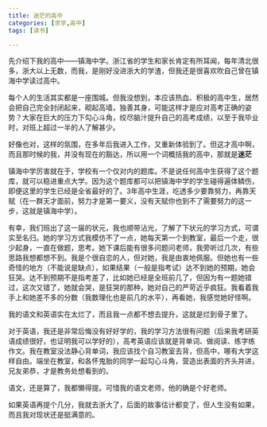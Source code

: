 ```yaml
---
title: 迷茫的高中
categories: [求学,高中]
tags: [读书]

---
```


先介绍下我的高中——镇海中学。浙江省的学生和家长肯定有所耳闻，每年清北很多，浙大以上无数，而我，是刚好没进浙大的学渣，但我还是很喜欢吹自己曾在镇海中学读过高中。

每个人的生活其实都是一座围城。但我没想到，本应该热血、积极的高中生，居然会把自己完全封闭起来，砌起高墙，独善其身，可能这样才是应对高考正确的姿势？大家在巨大的压力下勾心斗角，绞尽脑汁提升自己的高考成绩，以至于我毕业时，对班上超过一半的人了解甚少。

好像也对，这样的氛围，在多年后我进入工作，又重新体验到了。但这才高中啊，而且那时候的我，并没有现在的豁达，所以用一个词概括我的高中，那就是**迷茫**

镇海中学厉害就在于，学校有一个仅对内的题库。不是说任何高中生获得了这个题库，就可以稳进重点大学。因为这个题库都可以把镇海中学的学生碰得遍体鳞伤，即便这里的学生已经是全省最好的了。3年高中生涯，吃透多少要靠努力，再靠天赋（在一群天才面前，努力才是第一要义，没有天赋你也到不了需要努力的这一步，这就是镇海中学）。

有幸，我们班出了这一届的状元，我也顺带沾光，了解了下状元的学习方式，可谓实至名归。她的学习方式我模仿不了一点，她每天第一个到教室，最后一个走，很少起身，一直在做题，思考。她下课后能有很多问题问老师，我旁听过几次，有些思路我想都想不到。我是个很自恋的人，但对她，我是由衷地佩服。但她也有一些奇怪的地方（不能说是缺点），如果结果（一般是指考试）达不到她的预期，她会狂哭。达不到预期不是指考差了，比如她已经是全班前几了，但因为有一题她错过，这次又错了，她就会哭，是狂哭的那种，她对自己的严苛近乎疯狂。我看着我手上和她差不多的分数（我数理化也是前几的水平），再看她，我感觉她好怪啊。

我的语文和英语实在太烂了，而且我一点都不想去提升，这就是烂到骨子里了。

对于英语，我还是非常后悔没有好好学的，我的学习方法很有问题（后来我考研英语成绩很好，也证明我可以学好的），高考英语应该就是背单词、做阅读、练字练作文。我在教室没法静心背单词，我应该找个自习教室去背，但高中，哪有大学这样自由。端坐在教室，和各怀鬼胎的同学一起勾心斗角，营造出表面的齐头并进，兄友弟恭，才是教务处想看到的。

语文，还是算了，我都懒得提。可惜我的语文老师，他的确是个好老师。

如果英语再提个几分，我就去浙大了，后面的故事估计都变了，但人生没有如果，而且我对现状还是挺满意的。